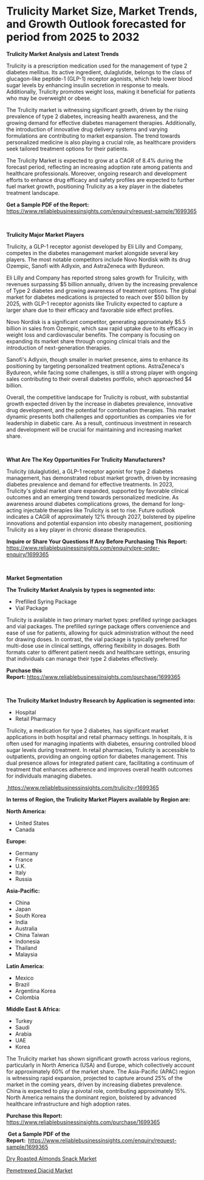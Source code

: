 <p><h1>Trulicity Market Size, Market Trends, and Growth Outlook forecasted for period from 2025 to 2032</h1></p><p><strong>Trulicity Market Analysis and Latest Trends</strong></p>
<p><p>Trulicity is a prescription medication used for the management of type 2 diabetes mellitus. Its active ingredient, dulaglutide, belongs to the class of glucagon-like peptide-1 (GLP-1) receptor agonists, which help lower blood sugar levels by enhancing insulin secretion in response to meals. Additionally, Trulicity promotes weight loss, making it beneficial for patients who may be overweight or obese.</p><p>The Trulicity market is witnessing significant growth, driven by the rising prevalence of type 2 diabetes, increasing health awareness, and the growing demand for effective diabetes management therapies. Additionally, the introduction of innovative drug delivery systems and varying formulations are contributing to market expansion. The trend towards personalized medicine is also playing a crucial role, as healthcare providers seek tailored treatment options for their patients.</p><p>The Trulicity Market is expected to grow at a CAGR of 8.4% during the forecast period, reflecting an increasing adoption rate among patients and healthcare professionals. Moreover, ongoing research and development efforts to enhance drug efficacy and safety profiles are expected to further fuel market growth, positioning Trulicity as a key player in the diabetes treatment landscape.</p></p>
<p><strong>Get a Sample PDF of the Report:&nbsp;</strong> <a href="https://www.reliablebusinessinsights.com/enquiry/request-sample/1699365?utm_campaign=60&utm_medium=2&utm_source=Github&utm_content=ia&utm_term=09012025&utm_id=trulicity">https://www.reliablebusinessinsights.com/enquiry/request-sample/1699365</a></p>
<p>&nbsp;</p>
<p><strong>Trulicity Major Market Players</strong></p>
<p><p>Trulicity, a GLP-1 receptor agonist developed by Eli Lilly and Company, competes in the diabetes management market alongside several key players. The most notable competitors include Novo Nordisk with its drug Ozempic, Sanofi with Adlyxin, and AstraZeneca with Bydureon.</p><p>Eli Lilly and Company has reported strong sales growth for Trulicity, with revenues surpassing $5 billion annually, driven by the increasing prevalence of Type 2 diabetes and growing awareness of treatment options. The global market for diabetes medications is projected to reach over $50 billion by 2025, with GLP-1 receptor agonists like Trulicity expected to capture a larger share due to their efficacy and favorable side effect profiles.</p><p>Novo Nordisk is a significant competitor, generating approximately $5.5 billion in sales from Ozempic, which saw rapid uptake due to its efficacy in weight loss and cardiovascular benefits. The company is focusing on expanding its market share through ongoing clinical trials and the introduction of next-generation therapies.</p><p>Sanofi's Adlyxin, though smaller in market presence, aims to enhance its positioning by targeting personalized treatment options. AstraZeneca's Bydureon, while facing some challenges, is still a strong player with ongoing sales contributing to their overall diabetes portfolio, which approached $4 billion.</p><p>Overall, the competitive landscape for Trulicity is robust, with substantial growth expected driven by the increase in diabetes prevalence, innovative drug development, and the potential for combination therapies. This market dynamic presents both challenges and opportunities as companies vie for leadership in diabetic care. As a result, continuous investment in research and development will be crucial for maintaining and increasing market share.</p></p>
<p>&nbsp;</p>
<p><strong>What Are The Key Opportunities For Trulicity Manufacturers?</strong></p>
<p><p>Trulicity (dulaglutide), a GLP-1 receptor agonist for type 2 diabetes management, has demonstrated robust market growth, driven by increasing diabetes prevalence and demand for effective treatments. In 2023, Trulicity's global market share expanded, supported by favorable clinical outcomes and an emerging trend towards personalized medicine. As awareness around diabetes complications grows, the demand for long-acting injectable therapies like Trulicity is set to rise. Future outlook indicates a CAGR of approximately 12% through 2027, bolstered by pipeline innovations and potential expansion into obesity management, positioning Trulicity as a key player in chronic disease therapeutics.</p></p>
<p><strong>Inquire or Share Your Questions If Any Before Purchasing This Report:</strong> <a href="https://www.reliablebusinessinsights.com/enquiry/pre-order-enquiry/1699365?utm_campaign=60&utm_medium=2&utm_source=Github&utm_content=ia&utm_term=09012025&utm_id=trulicity">https://www.reliablebusinessinsights.com/enquiry/pre-order-enquiry/1699365</a></p>
<p>&nbsp;</p>
<p><strong>Market Segmentation</strong></p>
<p><strong>The Trulicity Market Analysis by types is segmented into:</strong></p>
<p><ul><li>Prefilled Syring Package</li><li>Vial Package</li></ul></p>
<p><p>Trulicity is available in two primary market types: prefilled syringe packages and vial packages. The prefilled syringe package offers convenience and ease of use for patients, allowing for quick administration without the need for drawing doses. In contrast, the vial package is typically preferred for multi-dose use in clinical settings, offering flexibility in dosages. Both formats cater to different patient needs and healthcare settings, ensuring that individuals can manage their type 2 diabetes effectively.</p></p>
<p><strong>Purchase this Report:&nbsp;</strong><a href="https://www.reliablebusinessinsights.com/purchase/1699365?utm_campaign=60&utm_medium=2&utm_source=Github&utm_content=ia&utm_term=09012025&utm_id=trulicity">https://www.reliablebusinessinsights.com/purchase/1699365</a></p>
<p>&nbsp;</p>
<p><strong>The Trulicity Market Industry Research by Application is segmented into:</strong></p>
<p><ul><li>Hospital</li><li>Retail Pharmacy</li></ul></p>
<p><p>Trulicity, a medication for type 2 diabetes, has significant market applications in both hospital and retail pharmacy settings. In hospitals, it is often used for managing inpatients with diabetes, ensuring controlled blood sugar levels during treatment. In retail pharmacies, Trulicity is accessible to outpatients, providing an ongoing option for diabetes management. This dual presence allows for integrated patient care, facilitating a continuum of treatment that enhances adherence and improves overall health outcomes for individuals managing diabetes.</p></p>
<p><a href="https://www.reliablebusinessinsights.com/trulicity-r1699365?utm_campaign=60&utm_medium=2&utm_source=Github&utm_content=ia&utm_term=09012025&utm_id=trulicity">&nbsp;https://www.reliablebusinessinsights.com/trulicity-r1699365</a></p>
<p><strong>In terms of Region, the Trulicity Market Players available by Region are:</strong></p>
<p>
    <p> <strong> North America: </strong>
        <ul>
            <li>United States</li>
            <li>Canada</li>
        </ul>
        </p> 
    <p> <strong> Europe: </strong>
        <ul>
            <li>Germany</li>
            <li>France</li>
            <li>U.K.</li>
            <li>Italy</li>
            <li>Russia</li>
        </ul>
        </p> 
    <p> <strong> Asia-Pacific: </strong>
        <ul>
            <li>China</li>
            <li>Japan</li>
            <li>South Korea</li>
            <li>India</li>
            <li>Australia</li>
            <li>China Taiwan</li>
            <li>Indonesia</li>
            <li>Thailand</li>
            <li>Malaysia</li>
        </ul>
        </p> 
    <p> <strong> Latin America: </strong>
        <ul>
            <li>Mexico</li>
            <li>Brazil</li>
            <li>Argentina Korea</li>
            <li>Colombia</li>
        </ul>
        </p> 
    <p> <strong> Middle East & Africa: </strong>
        <ul>
            <li>Turkey</li>
            <li>Saudi</li>
            <li>Arabia</li>
            <li>UAE</li>
            <li>Korea</li>
        </ul>
    </p>
    </p>
<p><p>The Trulicity market has shown significant growth across various regions, particularly in North America (USA) and Europe, which collectively account for approximately 60% of the market share. The Asia-Pacific (APAC) region is witnessing rapid expansion, projected to capture around 25% of the market in the coming years, driven by increasing diabetes prevalence. China is expected to play a pivotal role, contributing approximately 15%. North America remains the dominant region, bolstered by advanced healthcare infrastructure and high adoption rates.</p></p>
<p><strong>Purchase this Report: </strong><a href="https://www.reliablebusinessinsights.com/purchase/1699365?utm_campaign=60&utm_medium=2&utm_source=Github&utm_content=ia&utm_term=09012025&utm_id=trulicity">https://www.reliablebusinessinsights.com/purchase/1699365</a></p>
<p>&nbsp;<strong>Get a Sample PDF of the Report:&nbsp;&nbsp;</strong><a href="https://www.reliablebusinessinsights.com/enquiry/request-sample/1699365?utm_campaign=60&utm_medium=2&utm_source=Github&utm_content=ia&utm_term=09012025&utm_id=trulicity">https://www.reliablebusinessinsights.com/enquiry/request-sample/1699365</a></p>
<p><strong></strong></p>
<p><p><a href="https://github.com/chaturberville8181/Market-Research-Report-List-1/blob/main/dry-roasted-almonds-snack-market.md?utm_campaign=60&utm_medium=2&utm_source=Github&utm_content=ia&utm_term=09012025&utm_id=trulicity">Dry Roasted Almonds Snack Market</a></p><p><a href="https://github.com/carendesrochers299/Market-Research-Report-List-1/blob/main/pemetrexed-diacid-market.md?utm_campaign=60&utm_medium=2&utm_source=Github&utm_content=ia&utm_term=09012025&utm_id=trulicity">Pemetrexed Diacid Market</a></p></p>
